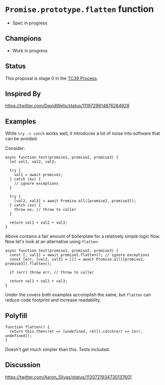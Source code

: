 # `Promise.prototype.flatten` function

- Spec in progress


## Champions

- Work in progress


## Status

This proposal is stage 0 in the [TC39 Process](https://tc39.github.io/process-document/).


## Inspired By

https://twitter.com/DavidWells/status/1119729914876284928


## Examples

While `try -> catch` works well, it introduces a lot of noise into software that can be avoided.

Consider:

```
async function test(promise1, promise2, promise3) {
  let val1, val2, val3;

  try {
    val1 = await promise1;
  } catch (ex) {
    // ignore exceptions
  }

  try {
    [val2, val3] = await Promise.all([promise2, promise3]);
  } catch (ex) {
    throw ex; // throw to caller
  }

  return val1 + val2 + val3;
}
```

Above contains a fair amount of boilerplate for a relatively simple logic flow. Now let's look at
an alternative using `flatten`:

```
async function test(promise1, promise2, promise3) {
  const [, val1] = await promise1.flatten(); // ignore exceptions
  const [err, [val2, val3] = []] = await Promise.all([promise2, promise3]).flatten();

  if (err) throw err; // throw to caller

  return val1 + val2 + val3;
}
```

Under the covers both examples accomplish the same, but `flatten` can reduce code footprint and increase readability.


## Polyfill

```
function flatten() {
  return this.then(ret => [undefined, ret]).catch(err => [err, undefined]);
}
```

Doesn't get much simpler than this. Tests included.


## Discussion

https://twitter.com/Aaron_Silvas/status/1120721934730137601
